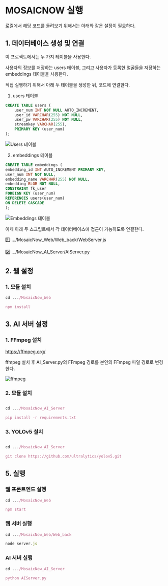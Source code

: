 # MOSAICNOW 실행
로컬에서 해당 코드를 돌려보기 위해서는 아래와 같은 설정이 필요하다.


## 1. 데이터베이스 생성 및 연결

이 프로젝트에서는 두 가지 테이블을 사용한다.

사용자의 정보를 저장하는 users 테이블, 그리고 사용자가 등록한 얼굴들을 저장하는 embeddings 테이블을 사용한다.

직접 실행하기 위해서 아래 두 테이블을 생성한 뒤, 코드에 연결한다.

1. users 테이블

```sql
CREATE TABLE users (
    user_num INT NOT NULL AUTO_INCREMENT,
    user_id VARCHAR(255) NOT NULL,
    user_pw VARCHAR(255) NOT NULL,
    streamkey VARCHAR(255),
    PRIMARY KEY (user_num)
);
```
![Users 테이블](https://github.com/EwhaEmoji27/MosaicNow/assets/113421649/3675f168-6004-4da9-8200-2d6cff297d90)

2. embeddings 테이블

```sql
CREATE TABLE embeddings (
embedding_id INT AUTO_INCREMENT PRIMARY KEY,
user_num INT NOT NULL,
embedding_name VARCHAR(255) NOT NULL,
embedding BLOB NOT NULL,
CONSTRAINT fk_user
FOREIGN KEY (user_num)
REFERENCES users(user_num)
ON DELETE CASCADE
); 
```

![Embeddings 테이블](https://github.com/EwhaEmoji27/MosaicNow/assets/113421649/530f3ec5-4eea-44a9-8a8a-2cdaaef7dbd7)


이제 아래 두 스크립트에서 각 데이터베이스에 접근이 가능하도록 연결한다.

1️⃣ .../MosaicNow_Web/Web_back/WebServer.js

2️⃣ .../MosaicNow_AI_Server/AIServer.py


## 2. 웹 설정

### 1. 모듈 설치

```jsx
cd .../MosaicNow_Web

npm install
```


## 3. AI 서버 설정

### 1. FFmpeg 설치

https://ffmpeg.org/

ffmpeg 설치 후 AI_Server.py의 FFmpeg 경로를 본인의 FFmpeg 파일 경로로 변경한다.

![ffmpeg](https://github.com/EwhaEmoji27/MosaicNow/assets/113421649/5172e546-3119-4a97-a04a-9f1efeefa108)


### 2. 모듈 설치

```jsx

cd .../MosaicNow_AI_Server

pip install -r requirements.txt
```

### 3. YOLOv5 설치

```jsx

cd .../MosaicNow_AI_Server

git clone https://github.com/ultralytics/yolov5.git
```


## 5. 실행

### 웹 프론트엔드 실행

```jsx
cd .../MosaicNow_Web

npm start
```

### 웹 서버 실행

```jsx
cd .../MosaicNow_Web/Web_back

node server.js
```

### AI 서버 실행

```jsx
cd .../MosaicNow_AI_Server

python AIServer.py
```
